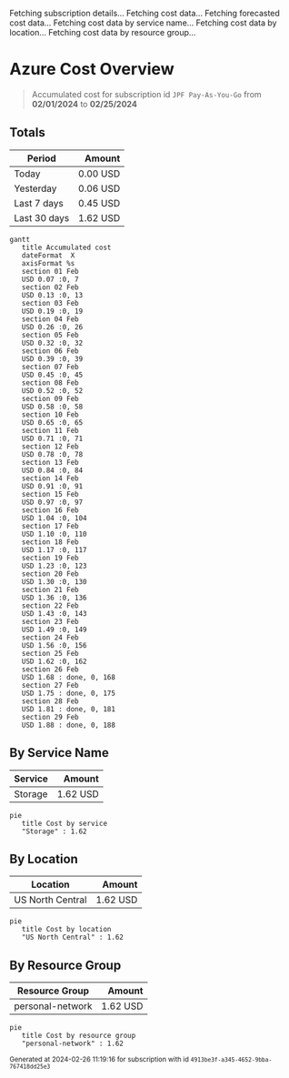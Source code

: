 Fetching subscription details...
Fetching cost data...
Fetching forecasted cost data...
Fetching cost data by service name...
Fetching cost data by location...
Fetching cost data by resource group...
# Azure Cost Overview

> Accumulated cost for subscription id `JPF Pay-As-You-Go` from **02/01/2024** to **02/25/2024**

## Totals

|Period|Amount|
|---|---:|
|Today|0.00 USD|
|Yesterday|0.06 USD|
|Last 7 days|0.45 USD|
|Last 30 days|1.62 USD|

```mermaid
gantt
   title Accumulated cost
   dateFormat  X
   axisFormat %s
   section 01 Feb
   USD 0.07 :0, 7
   section 02 Feb
   USD 0.13 :0, 13
   section 03 Feb
   USD 0.19 :0, 19
   section 04 Feb
   USD 0.26 :0, 26
   section 05 Feb
   USD 0.32 :0, 32
   section 06 Feb
   USD 0.39 :0, 39
   section 07 Feb
   USD 0.45 :0, 45
   section 08 Feb
   USD 0.52 :0, 52
   section 09 Feb
   USD 0.58 :0, 58
   section 10 Feb
   USD 0.65 :0, 65
   section 11 Feb
   USD 0.71 :0, 71
   section 12 Feb
   USD 0.78 :0, 78
   section 13 Feb
   USD 0.84 :0, 84
   section 14 Feb
   USD 0.91 :0, 91
   section 15 Feb
   USD 0.97 :0, 97
   section 16 Feb
   USD 1.04 :0, 104
   section 17 Feb
   USD 1.10 :0, 110
   section 18 Feb
   USD 1.17 :0, 117
   section 19 Feb
   USD 1.23 :0, 123
   section 20 Feb
   USD 1.30 :0, 130
   section 21 Feb
   USD 1.36 :0, 136
   section 22 Feb
   USD 1.43 :0, 143
   section 23 Feb
   USD 1.49 :0, 149
   section 24 Feb
   USD 1.56 :0, 156
   section 25 Feb
   USD 1.62 :0, 162
   section 26 Feb
   USD 1.68 : done, 0, 168
   section 27 Feb
   USD 1.75 : done, 0, 175
   section 28 Feb
   USD 1.81 : done, 0, 181
   section 29 Feb
   USD 1.88 : done, 0, 188
```

## By Service Name

|Service|Amount|
|---|---:|
|Storage|1.62 USD|

```mermaid
pie
   title Cost by service
   "Storage" : 1.62
```

## By Location

|Location|Amount|
|---|---:|
|US North Central|1.62 USD|

```mermaid
pie
   title Cost by location
   "US North Central" : 1.62
```

## By Resource Group

|Resource Group|Amount|
|---|---:|
|personal-network|1.62 USD|

```mermaid
pie
   title Cost by resource group
   "personal-network" : 1.62
```

<sup>Generated at 2024-02-26 11:19:16 for subscription with id `4913be3f-a345-4652-9bba-767418dd25e3`</sup>
